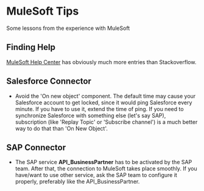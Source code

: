 # MuleSoft Tips

Some lessons from the experience with MuleSoft

## Finding Help
[MuleSoft Help Center](https://help.mulesoft.com/s/) has obviously much more entries than Stackoverflow. 

## Salesforce Connector
* Avoid the 'On new object' component. 
The default time may cause your Salesforce account to get locked, since it would ping Salesforce every minute. 
If you have to use it, extend the time of ping. If you need to synchronize Salesforce with something else (let's say SAP), subscription (like 'Replay Topic' or 'Subscribe channel') is a much better way to do that than 'On New Object'.

## SAP Connector
* The SAP service __API_BusinessPartner__ has to be activated by the SAP team. After that, the connection to MuleSoft takes place smoothly. If you have/want to use other service, ask the SAP team to configure it properly, preferably like the API_BusinessPartner.
